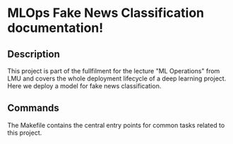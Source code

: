 # MLOps Fake News Classification documentation!

## Description

This project is part of the fullfilment for the lecture "ML Operations" from LMU and covers the whole deployment lifecycle of a deep learning project. Here we deploy a model for fake news classification.

## Commands

The Makefile contains the central entry points for common tasks related to this project.
